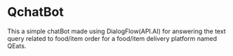 # QchatBot
This a simple chatBot made using DialogFlow(API.AI) for answering the text query related to food/item order 
for a food/item delivery platform named QEats.
